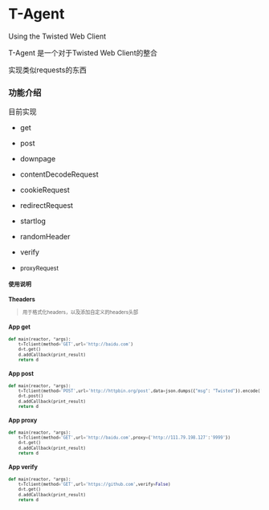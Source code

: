 # T-Agent
Using the Twisted Web Client

T-Agent 是一个对于Twisted Web Client的整合

实现类似requests的东西

### 功能介绍

目前实现

* get
* post
* downpage
* contentDecodeRequest
* cookieRequest    
* redirectRequest 
* startlog
* randomHeader
* verify

* <small>proxyRequest<small>

### 使用说明

### Theaders

> 用于格式化headers，以及添加自定义的headers头部

### App get
```python
def main(reactor, *args):
    t=Tclient(method='GET',url='http://baidu.com')
    d=t.get()
    d.addCallback(print_result)
    return d
```

### App post
```python
def main(reactor, *args):
    t=Tclient(method='POST',url='http://httpbin.org/post',data=json.dumps({"msg": "Twisted"}).encode('ascii'))
    d=t.post()
    d.addCallback(print_result)
    return d
```

### App proxy
```python
def main(reactor, *args):
    t=Tclient(method='GET',url='http://baidu.com',proxy={'http://111.79.198.127':'9999'})
    d=t.get()
    d.addCallback(print_result)
    return d
```

### App verify
```python
def main(reactor, *args):
    t=Tclient(method='GET',url='https://github.com',verify=False)
    d=t.get()
    d.addCallback(print_result)
    return d
```


